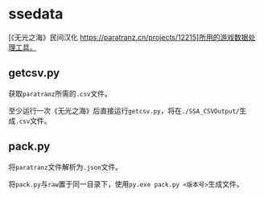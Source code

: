 # ssedata
[《无光之海》民间汉化 https://paratranz.cn/projects/12215]所用的游戏数据处理工具。

## getcsv.py
获取``paratranz``所需的``.csv``文件。

至少运行一次《无光之海》后直接运行``getcsv.py``，将在``./SSA_CSVOutput/``生成``.csv``文件。

## pack.py
将``paratranz``文件解析为``.json``文件。

将``pack.py``与``raw``置于同一目录下，使用`py.exe pack.py <版本号>`生成文件。
